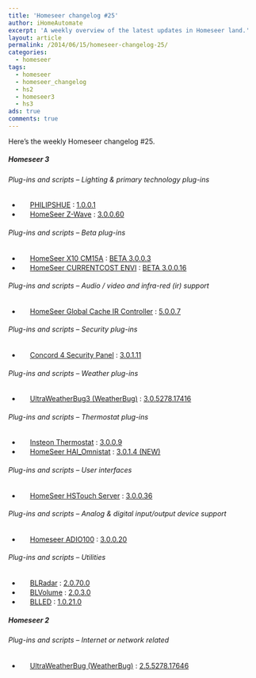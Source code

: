```yaml
---
title: 'Homeseer changelog #25'
author: iHomeAutomate
excerpt: 'A weekly overview of the latest updates in Homeseer land.'
layout: article
permalink: /2014/06/15/homeseer-changelog-25/
categories:
  - homeseer
tags:
  - homeseer
  - homeseer_changelog
  - hs2
  - homeseer3
  - hs3
ads: true
comments: true  
---
```

Here&#8217;s the weekly Homeseer changelog #25.

##### Homeseer 3

###### Plug-ins and scripts &#8211; Lighting & primary technology plug-ins

  * <img src="http://downloads.smartercontrol.net/hs3plugins/hue72.png" width="16" height="16" /> [﻿PHILIPSHUE][1] : [1.0.0.1][2]
  * <img src="http://homeseer.com/updates3/icons/Plug-In.gif" width="16" height="16" /> [HomeSeer Z-Wave][3] : [3.0.0.60][4]

###### Plug-ins and scripts &#8211; Beta plug-ins

  * <img src="http://homeseer.com/updates3/icons/Plug-In.gif" width="16" height="16" /> [HomeSeer X10 CM15A][5] : [BETA 3.0.0.3][6]
  * <img src="http://homeseer.com/updates3/icons/Plug-In.gif" width="16" height="16" /> [HomeSeer CURRENTCOST ENVI][7] : [BETA 3.0.0.16][8]

###### Plug-ins and scripts &#8211; Audio / video and infra-red (ir) support

  * <img src="http://homeseer.com/updates3/icons/Plug-In.gif" width="16" height="16" /> [HomeSeer Global Cache IR Controller][9] : [5.0.0.7][10]

###### Plug-ins and scripts &#8211; Security plug-ins

  * <img src="http://dl.dropboxusercontent.com/u/16422762/Homeseer/AlarmSystemKeypad_small.png" width="16" height="16" /> [Concord 4 Security Panel][11] : [3.0.1.11][12]

###### Plug-ins and scripts &#8211; Weather plug-ins

  * <img src="http://www.automatedhomeonline.com/HomeSeer3/hspi_ultraweatherbug3.png" width="16" height="16" /> [UltraWeatherBug3 (WeatherBug)][13] : [3.0.5278.17416][14]

###### Plug-ins and scripts &#8211; Thermostat plug-ins

  * <img src="http://www.kazteel.com/HomeSeer3/InsteonThermostat/hspi_insteon_thermostat.gif" width="16" height="16" /> [Insteon Thermostat][15] : [3.0.0.9][16]
  * <img src="http://homeseer.com/updates3/icons/Plug-In.gif" width="16" height="16" /> [HomeSeer HAI_Omnistat][17] : [3.0.1.4 (NEW)][18]

###### Plug-ins and scripts &#8211; User interfaces

  * <img src="http://homeseer.com/updates3/icons/Plug-In.gif" width="16" height="16" /> [HomeSeer HSTouch Server][19] : [3.0.0.36][20]

###### Plug-ins and scripts &#8211; Analog & digital input/output device support 

  * <img src="http://homeseer.com/updates3/icons/Plug-In.gif" width="16" height="16" /> [Homeseer ADIO100][21] : [3.0.0.20][22]

###### Plug-ins and scripts &#8211; Utilities

  * <img src="http://dl.dropbox.com/u/7088674/Homeseer3/BladeLogo.gif" width="16" height="16" /> [BLRadar][23] : [2.0.70.0][24]
  * <img src="http://dl.dropbox.com/u/7088674/Homeseer3/BladeLogo.gif" width="16" height="16" /> [BLVolume][25] : [2.0.3.0][26]
  * <img src="http://dl.dropbox.com/u/7088674/Homeseer3/BladeLogo.gif" width="16" height="16" /> [BLLED][27] : [1.0.21.0][28]

##### Homeseer 2

###### Plug-ins and scripts &#8211; Internet or network related

  * <img src="http://www.automatedhomeonline.com/HomeSeer/hspi_ultraweatherbug.gif" width="16" height="16" /> [UltraWeatherBug (WeatherBug)][29] : [2.5.5278.17646][30]

 [1]: http://downloads.smartercontrol.net/hs3plugins/hue.html
 [2]: http://downloads.smartercontrol.net/hs3plugins/HUE_1-0-0-1.zip "Download"
 [3]: http://homeseer.com/updates3/descriptions/Z-Wave.htm
 [4]: http://homeseer.com/updates3/HSPI_ZWave_Linux_3.0.0.60.zip "Download"
 [5]: http://homeseer.com/updates3/descriptions/CM15A.htm
 [6]: http://homeseer.com/updates3/HSPI_CM15A_3_0_0_3.zip "Download"
 [7]: http://homeseer.com/updates3/descriptions/CurrentCost.htm
 [8]: http://homeseer.com/updates3/HSPI_CURRENTCOST_3_0_0_16.zip "Download"
 [9]: http://homeseer.com/updates3/descriptions/GlobalCache.htm
 [10]: http://homeseer.com/updates3/HSPI_GCIR_5_0_0_7.zip "Download"
 [11]: http://dl.dropboxusercontent.com/u/16422762/Homeseer/ConcordV3.html
 [12]: http://dl.dropboxusercontent.com/u/16422762/Homeseer/ConcordV3_0_1_11.zip "Download"
 [13]: http://www.automatedhomeonline.com/HomeSeer3/hspi_ultraweatherbug3.htm
 [14]: http://www.automatedhomeonline.com/HomeSeer3/HSPI_ULTRAWEATHERBUG3_3.0.5278.17416.zip "Download"
 [15]: http://www.kazteel.com/HomeSeer3/InsteonThermostat/hspi_insteon_thermostat_description.html
 [16]: http://kazteel.com/HomeSeer3/InsteonThermostat/HSPI_INSTEON_THERMOSTAT_3_0_0_9.zip "Download"
 [17]: http://homeseer.com/updates3/descriptions/HAI_OmniStat.htm
 [18]: http://homeseer.com/updates3/HSPI_HAI_Omnistat_3.0.1.4.zip "Download"
 [19]: http://homeseer.com/updates3/descriptions/HSTouch.htm
 [20]: http://homeseer.com/updates3/HSPI_HSTouch_linux_3.0.0.36.zip "Download"
 [21]: http://homeseer.com/updates3/descriptions/ADIO100.htm
 [22]: http://homeseer.com/updates3/HSPI_ADIO100_3_0_0_20.zip "Download"
 [23]: http://dl.dropbox.com/u/7088674/Homeseer3/BLRadar/BLRadar.htm
 [24]: http://dl.dropbox.com/u/7088674/Homeseer3/BLRadar/BLRadar_2-0-70-0.zip "Download"
 [25]: http://dl.dropbox.com/u/7088674/Homeseer3/BLVolume/BLVolume.htm
 [26]: http://dl.dropbox.com/u/7088674/Homeseer3/BLVolume/BLVolume_2-0-3-0.zip "Download"
 [27]: http://dl.dropbox.com/u/7088674/Homeseer3/BLLED/BLLED.htm
 [28]: http://dl.dropbox.com/u/7088674/Homeseer3/BLLED/BLLED_1-0-21-0.zip "Download"
 [29]: http://www.automatedhomeonline.com/HomeSeer/ultraweatherbug.htm
 [30]: http://www.automatedhomeonline.com/HomeSeer/HSPI_ULTRAWEATHERBUG_2.5.5278.17646.zip "Download"

